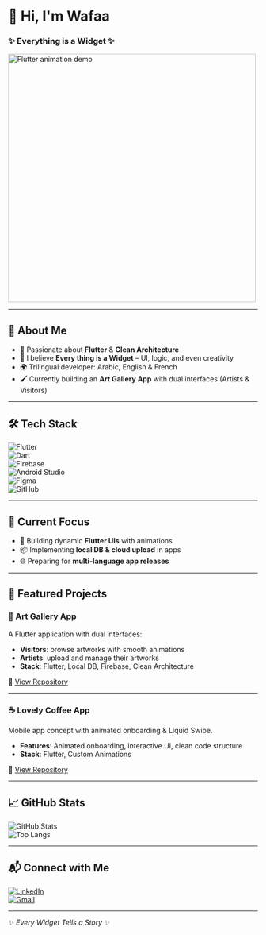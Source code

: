# 👋 Hi, I'm Wafaa  
### ✨ Everything is a Widget ✨  

<img src="https://media.giphy.com/media/YOUR-GIF-LINK/giphy.gif" width="500" alt="Flutter animation demo" />

---

## 🚀 About Me
- 💙 Passionate about **Flutter** & **Clean Architecture**  
- 🎨 I believe **Every thing is a Widget** – UI, logic, and even creativity  
- 🌍 Trilingual developer: Arabic, English & French  
- 🖌️ Currently building an **Art Gallery App** with dual interfaces (Artists & Visitors)  

---

## 🛠️ Tech Stack  

![Flutter](https://img.shields.io/badge/Flutter-02569B?style=for-the-badge&logo=flutter&logoColor=white)  
![Dart](https://img.shields.io/badge/Dart-0175C2?style=for-the-badge&logo=dart&logoColor=white)  
![Firebase](https://img.shields.io/badge/Firebase-FFCA28?style=for-the-badge&logo=firebase&logoColor=black)  
![Android Studio](https://img.shields.io/badge/Android%20Studio-3DDC84?style=for-the-badge&logo=android-studio&logoColor=white)  
![Figma](https://img.shields.io/badge/Figma-F24E1E?style=for-the-badge&logo=figma&logoColor=white)  
![GitHub](https://img.shields.io/badge/GitHub-181717?style=for-the-badge&logo=github&logoColor=white)  

---

## 📌 Current Focus
- 🌟 Building dynamic **Flutter UIs** with animations  
- 📦 Implementing **local DB & cloud upload** in apps  
- 🌐 Preparing for **multi-language app releases**  

---

## 📂 Featured Projects  

### 🎨 Art Gallery App  
A Flutter application with dual interfaces:  
- **Visitors**: browse artworks with smooth animations  
- **Artists**: upload and manage their artworks  
- **Stack**: Flutter, Local DB, Firebase, Clean Architecture  

🔗 [View Repository](https://github.com/Wafwaf14/art_gallery_app)  

---

### ☕ Lovely Coffee App  
Mobile app concept with animated onboarding & Liquid Swipe.  
- **Features**: Animated onboarding, interactive UI, clean code structure  
- **Stack**: Flutter, Custom Animations  

🔗 [View Repository](https://github.com/Wafwaf14/lovely_coffee)  


---

## 📈 GitHub Stats  

![GitHub Stats](https://github-readme-stats.vercel.app/api?username=Wafwaf14&show_icons=true&theme=radical)  
![Top Langs](https://github-readme-stats.vercel.app/api/top-langs/?username=Wafwaf14&layout=compact&theme=radical)  

---

## 📬 Connect with Me  

[![LinkedIn](https://img.shields.io/badge/LinkedIn-0A66C2?style=for-the-badge&logo=linkedin&logoColor=white)](https://www.linkedin.com/)  
[![Gmail](https://img.shields.io/badge/Email-D14836?style=for-the-badge&logo=gmail&logoColor=white)](mailto:wafaa.elhijary@gmail.com)  

---

✨ *Every Widget Tells a Story* ✨  
